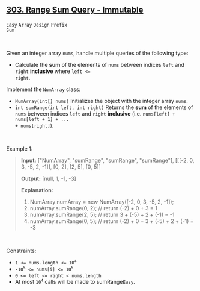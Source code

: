 ## [303. Range Sum Query - Immutable](https://leetcode.com/problems/range-sum-query-immutable/)

<code>Easy</code> <code>Array</code> <code>Design</code> <code>Prefix Sum</code>

<br>

Given an integer array <code>nums</code>, handle multiple queries of the following type:

- Calculate the __sum__ of the elements of <code>nums</code> between indices <code>left</code> and <code>right</code> __inclusive__ where <code>left <= right</code>.

Implement the <code>NumArray</code> class:

- <code>NumArray(int[] nums)</code> Initializes the object with the integer array <code>nums</code>.
- <code>int sumRange(int left, int right)</code> Returns the __sum__ of the elements of <code>nums</code> between indices <code>left</code> and <code>right</code> __inclusive__ (i.e. <code>nums[left] + nums[left + 1] + ... + nums[right]</code>).

<br>

Example 1:

> __Input:__ ["NumArray", "sumRange", "sumRange", "sumRange"], [[[-2, 0, 3, -5, 2, -1]], [0, 2], [2, 5], [0, 5]]
>
> __Output:__ [null, 1, -1, -3]
>
> __Explanation:__
>
> 1. NumArray numArray = new NumArray([-2, 0, 3, -5, 2, -1]);
> 2. numArray.sumRange(0, 2); // return (-2) + 0 + 3 = 1
> 3. numArray.sumRange(2, 5); // return 3 + (-5) + 2 + (-1) = -1
> 4. numArray.sumRange(0, 5); // return (-2) + 0 + 3 + (-5) + 2 + (-1) = -3

<br>

Constraints:

- <code>1 <= nums.length <= 10<sup>4</sup></code>
- <code>-10<sup>5</sup> <= nums[i] <= 10<sup>5</sup></code>
- <code>0 <= left <= right < nums.length</code>
- At most <code>10<sup>4</sup></code> calls will be made to sumRange<code>Easy</code>.